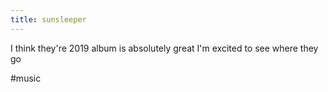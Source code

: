 ```yaml
---
title: sunsleeper
---
```


I think they're 2019 album is absolutely great I'm excited to see where they go

#music
